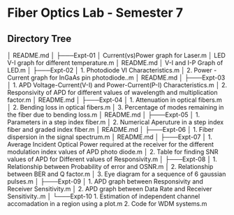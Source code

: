 # Fiber Optics Lab - Semester 7

## Directory Tree 

│   README.md
│
├───Expt-01
│       Current(vs)Power graph for Laser.m
│       LED V-I graph for different temperature.m
│       README.md
│       V-I and I-P Graph of LED.m
│
├───Expt-02
│       1. Photodiode VI Characteristics.m
│       2. Power - Current graph for InGaAs pin photodiode..m
│       README.md
│
├───Expt-03
│       1. APD Voltage-Current(V-I) and Power-Current(P-I) Characteristics.m
│       2. Responsivity of APD for different values of wavelength and multiplication factor.m
│       README.md
│
├───Expt-04
│       1. Attenuation in optical fibers.m
│       2. Bending loss in optical fibers.m
│       3. Percentage of modes remaining in the fiber due to bending loss.m
│       README.md
│
├───Expt-05
│       1. Parameters in a step index fiber.m
│       2. Numerical Aperuture in a step index fiber and graded index fiber.m
│       README.md
│
├───Expt-06
│       1. Fiber dispersion in the signal spectrum.m
│       README.md
│
├───Expt-07
│       1. Average Incident Optical Power required at the receiver for the different modulation index values of APD photo diode.m
│       2. Table for finding SNR values of APD for Different values of Responsivity.m
│
├───Expt-08
│       1. Relationship between Probability of error and OSNR.m
│       2. Relationship between BER and Q factor.m
│       3. Eye diagram for a sequence of 6 gaussian pulses.m
│
├───Expt-09
│       1. APD graph between Responsivity and Receiver Sensitivity.m
│       2. APD graph between Data Rate and Receiver Sensitivity..m
│
└───Expt-10
        1. Estimation of independent channel accomadation in a region using a plot.m
        2. Code for WDM systems.m